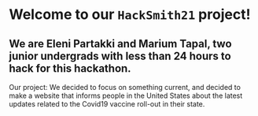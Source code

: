 # Welcome to our `HackSmith21` project!

## We are Eleni Partakki and Marium Tapal, two junior undergrads with less than 24 hours to hack for this hackathon.

Our project: We decided to focus on something current, and decided to make a website that informs people in the United States about the latest updates related to the Covid19 vaccine roll-out in their state.

